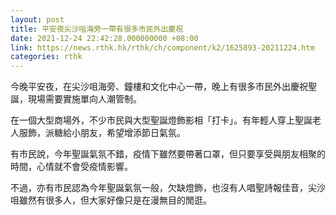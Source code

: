 ```yaml
---
layout: post
title: 平安夜尖沙咀海旁一帶有很多市民外出慶祝
date: 2021-12-24 22:42:28.000000000 +08:00
link: https://news.rthk.hk/rthk/ch/component/k2/1625893-20211224.htm
categories: rthk
---
```


今晚平安夜，在尖沙咀海旁、鐘樓和文化中心一帶，晚上有很多市民外出慶祝聖誕，現場需要實施單向人潮管制。

在一個大型商場外，不少市民與大型聖誕燈飾影相「打卡」。有年輕人穿上聖誕老人服飾，派糖給小朋友，希望增添節日氣氛。

有市民說，今年聖誕氣氛不錯，疫情下雖然要帶著口罩，但只要享受與朋友相聚的時間，心情就不會受疫情影響。

不過，亦有市民認為今年聖誕氣氛一般，欠缺燈飾，也沒有人唱聖詩報佳音，尖沙咀雖然有很多人，但大家好像只是在漫無目的閒逛。
